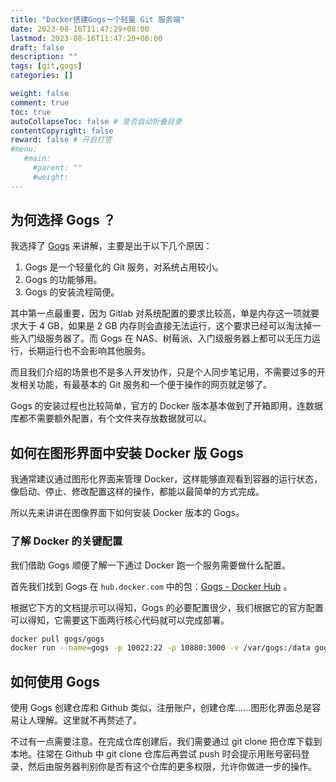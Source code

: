 ```yaml
---
title: "Docker搭建Gogs一个轻量 Git 服务端"
date: 2023-08-16T11:47:29+08:00
lastmod: 2023-08-16T11:47:29+08:00
draft: false
description: ""
tags: [git,gogs]
categories: []

weight: false
comment: true
toc: true
autoCollapseToc: false # 是否自动折叠目录
contentCopyright: false
reward: false # 开启打赏
#menu:
   #main:
     #parent: ""
     #weight:
---
```


## 为何选择 Gogs ？

我选择了 [Gogs](https://gogs.io/) 来讲解，主要是出于以下几个原因：

1. Gogs 是一个轻量化的 Git 服务，对系统占用较小。
2. Gogs 的功能够用。
3. Gogs 的安装流程简便。

其中第一点最重要，因为 Gitlab 对系统配置的要求比较高，单是内存这一项就要求大于 4 GB，如果是 2 GB 内存则会直接无法运行，这个要求已经可以淘汰掉一些入门级服务器了。而 Gogs 在 NAS、树莓派、入门级服务器上都可以无压力运行，长期运行也不会影响其他服务。

而且我们介绍的场景也不是多人开发协作，只是个人同步笔记用，不需要过多的开发相关功能，有最基本的 Git 服务和一个便于操作的网页就足够了。

Gogs 的安装过程也比较简单，官方的 Docker 版本基本做到了开箱即用，连数据库都不需要额外配置，有个文件夹存放数据就可以。

## 如何在图形界面中安装 Docker 版 Gogs

我通常建议通过图形化界面来管理 Docker，这样能够直观看到容器的运行状态，像启动、停止、修改配置这样的操作，都能以最简单的方式完成。

所以先来讲讲在图像界面下如何安装 Docker 版本的 Gogs。

### 了解 Docker 的关键配置

我们借助 Gogs 顺便了解一下通过 Docker 跑一个服务需要做什么配置。

首先我们找到 Gogs 在 `hub.docker.com` 中的包：[Gogs - Docker Hub](https://hub.docker.com/r/gogs/gogs/) 。

根据它下方的文档提示可以得知，Gogs 的必要配置很少，我们根据它的官方配置可以得知，它需要这下面两行核心代码就可以完成部署。

```bash
docker pull gogs/gogs 
docker run --name=gogs -p 10022:22 -p 10880:3000 -v /var/gogs:/data gogs/gogs
```

## 如何使用 Gogs

使用 Gogs 创建仓库和 Github 类似，注册账户，创建仓库……图形化界面总是容易让人理解。这里就不再赘述了。

不过有一点需要注意。在完成仓库创建后，我们需要通过 git clone 把仓库下载到本地。往常在 Github 中 git clone 仓库后再尝试 push 时会提示用账号密码登录，然后由服务器判别你是否有这个仓库的更多权限，允许你做进一步的操作。


